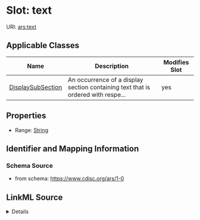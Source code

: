 # Slot: text

URI: [ars:text](https://www.cdisc.org/ars/1-0/text)



<!-- no inheritance hierarchy -->




## Applicable Classes

| Name | Description | Modifies Slot |
| --- | --- | --- |
[DisplaySubSection](DisplaySubSection.md) | An occurrence of a display section containing text that is ordered with respe... |  yes  |







## Properties

* Range: [String](String.md)





## Identifier and Mapping Information







### Schema Source


* from schema: https://www.cdisc.org/ars/1-0




## LinkML Source

<details>
```yaml
name: text
from_schema: https://www.cdisc.org/ars/1-0
rank: 1000
alias: text
domain_of:
- DisplaySubSection
range: string

```
</details>